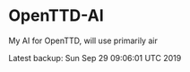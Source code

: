 # OpenTTD-AI
My AI for OpenTTD, will use primarily air

Latest backup: Sun Sep 29 09:06:01 UTC 2019
